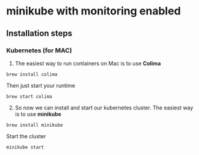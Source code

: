 # minikube with monitoring enabled

## Installation steps

### Kubernetes (for MAC)

1) The easiest way to run containers on Mac is to use **Colima** 
```
brew install colima
```
Then just start your runtime
```
brew start colima
```

2) So now we can install and start our kubernetes cluster. The easiest way is to use **minikube**

```
brew install minikube
```
Start the cluster
```
minikube start
```

